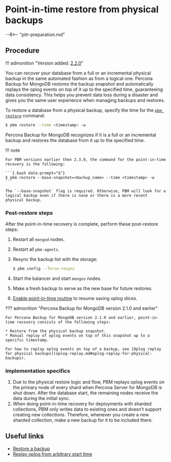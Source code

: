 # Point-in-time restore from physical backups

--8<-- "pitr-preparation.md"

## Procedure

!!! admonition "Version added: [2.2.0](../release-notes/2.2.0.md)"

You can recover your database from a full or an incremental physical backup in the same automated fashion as from a logical one. Percona Backup for MongoDB restores the backup snapshot and automatically replays the oplog events on top of it up to the specified time, guaranteeing data consistency. This helps you prevent data loss during a disaster and gives you the same user experience when managing backups and restores.    

To restore a database from a physical backup, specify the time for the [`pbm restore`](../reference/pbm-commands.md#pbm-restore) command:    

```{.bash data-prompt="$"}
$ pbm restore --time <timestamp> -w
```    

Percona Backup for MongoDB recognizes if it is a full or an incremental backup and restores the database from it up to the specified time.     

!!! note    

    For PBM versions earlier then 2.3.0, the command for the point-in-time recovery is the following:
        
    ```{.bash data-prompt="$"}
    $ pbm restore --base-snapshot=<backup_name> --time <timestamp> -w 
    ```

    The `--base-snapshot` flag is required. Otherwise, PBM will look for a logical backup even if there is none or there is a more recent physical backup.    

### Post-restore steps

After the point-in-time recovery is complete, perform these post-restore steps:    
1. Restart all `mongod` nodes.    

2. Restart all `pbm-agents`.    

3. Resync the backup list with the storage:    

    ```{.bash data-prompt="$"}
    $ pbm config --force-resync
    ```    

4. Start the balancer and start `mongos` nodes.    
5. Make a fresh backup to serve as the new base for future restores.    

6. [Enable point-in-time routine](../features/point-in-time-recovery.md#enable-point-in-time-recovery) to resume saving oplog slices.    

??? admonition "Percona Backup for MongoDB version 2.1.0 and earlier"

    For Percona Backup for MongoDB version 2.1.0 and earlier, point-in-time recovery consists of the following steps:    

    * Restore from the physical backup snapshot.
    * Manual replay of oplog events on top of this snapshot up to a specific timestamp.    

    For how to replay oplog events on top of a backup, see [Oplog replay for physical backups](oplog-replay.md#oplog-replay-for-physical-backups).

### Implementation specifics

1. Due to the physical restore logic and flow, PBM replays oplog events on the primary node of every shard when Percona Server for MongoDB is shut down. After the database start, the remaining nodes receive the data during the initial sync.
2. When doing point-in-time recovery for deployments with sharded collections, PBM only writes data to existing ones and doesn’t support creating new collections. Therefore, whenever you create a new sharded collection, make a new backup for it to be included there.


## Useful links

* [Restore a backup](restore.md)
* [Replay oplog from arbitrary start time](oplog-replay.md)


